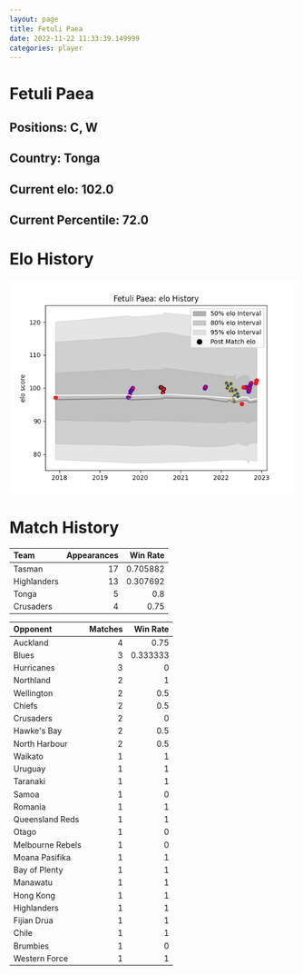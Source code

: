 ```yaml
---  
layout: page  
title: Fetuli Paea  
date: 2022-11-22 11:33:39.149999  
categories: player  
---
```

# Fetuli Paea

## Positions: C, W

## Country: Tonga

## Current elo: 102.0

## Current Percentile: 72.0

# Elo History


![elo history](history_FetuliPaea.png)
# Match History


| Team        |   Appearances |   Win Rate |
|:------------|--------------:|-----------:|
| Tasman      |            17 |   0.705882 |
| Highlanders |            13 |   0.307692 |
| Tonga       |             5 |   0.8      |
| Crusaders   |             4 |   0.75     |

| Opponent         |   Matches |   Win Rate |
|:-----------------|----------:|-----------:|
| Auckland         |         4 |   0.75     |
| Blues            |         3 |   0.333333 |
| Hurricanes       |         3 |   0        |
| Northland        |         2 |   1        |
| Wellington       |         2 |   0.5      |
| Chiefs           |         2 |   0.5      |
| Crusaders        |         2 |   0        |
| Hawke's Bay      |         2 |   0.5      |
| North Harbour    |         2 |   0.5      |
| Waikato          |         1 |   1        |
| Uruguay          |         1 |   1        |
| Taranaki         |         1 |   1        |
| Samoa            |         1 |   0        |
| Romania          |         1 |   1        |
| Queensland Reds  |         1 |   1        |
| Otago            |         1 |   0        |
| Melbourne Rebels |         1 |   0        |
| Moana Pasifika   |         1 |   1        |
| Bay of Plenty    |         1 |   1        |
| Manawatu         |         1 |   1        |
| Hong Kong        |         1 |   1        |
| Highlanders      |         1 |   1        |
| Fijian Drua      |         1 |   1        |
| Chile            |         1 |   1        |
| Brumbies         |         1 |   0        |
| Western Force    |         1 |   1        |